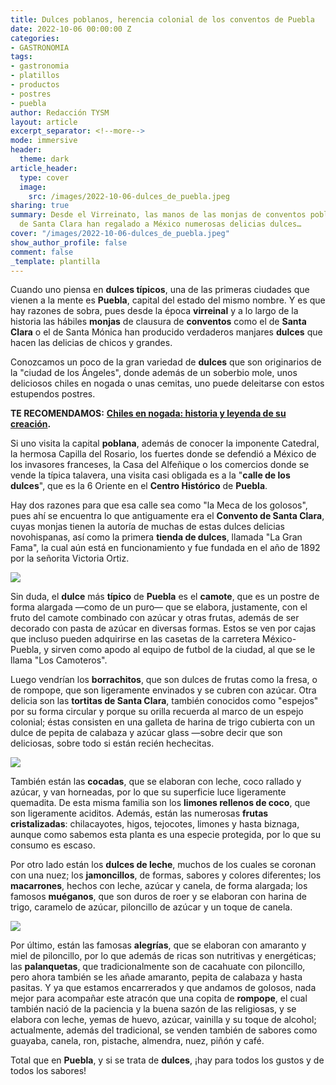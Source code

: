```yaml
---
title: Dulces poblanos, herencia colonial de los conventos de Puebla
date: 2022-10-06 00:00:00 Z
categories:
- GASTRONOMIA
tags:
- gastronomia
- platillos
- productos
- postres
- puebla
author: Redacción TYSM
layout: article
excerpt_separator: <!--more-->
mode: immersive
header:
  theme: dark
article_header:
  type: cover
  image:
    src: /images/2022-10-06-dulces_de_puebla.jpeg
sharing: true
summary: Desde el Virreinato, las manos de las monjas de conventos poblanos como el
  de Santa Clara han regalado a México numerosas delicias dulces…
cover: "/images/2022-10-06-dulces_de_puebla.jpeg"
show_author_profile: false
comment: false
_template: plantilla
---
```







Cuando uno piensa en **dulces típicos**, una de las primeras ciudades que vienen a la mente es **Puebla**, capital del estado del mismo nombre. Y es que hay razones de sobra, pues desde la época **virreinal** y a lo largo de la historia las hábiles **monjas** de clausura de **conventos** como el de **Santa Clara** o el de Santa Mónica han producido verdaderos manjares **dulces** que hacen las delicias de chicos y grandes.

Conozcamos un poco de la gran variedad de **dulces** que son originarios de la "ciudad de los Ángeles", donde además de un soberbio mole, unos deliciosos chiles en nogada o unas cemitas, uno puede deleitarse con estos estupendos postres.

**TE RECOMENDAMOS:** [**Chiles en nogada: historia y leyenda de su creación**](https://blog.tonoysumariachi.com/gastronomia/2022/04/27/chiles-en-nogada-historia-y-la-leyenda-de-su-creacion.html)**.**

Si uno visita la capital **poblana**, además de conocer la imponente Catedral, la hermosa Capilla del Rosario, los fuertes donde se defendió a México de los invasores franceses, la Casa del Alfeñique o los comercios donde se vende la típica talavera, una visita casi obligada es a la "**calle de los dulces**", que es la 6 Oriente en el **Centro Histórico** de **Puebla**.

Hay dos razones para que esa calle sea como "la Meca de los golosos", pues ahí se encuentra lo que antiguamente era el **Convento de Santa Clara**, cuyas monjas tienen la autoría de muchas de estas dulces delicias novohispanas, así como la primera **tienda de dulces**, llamada "La Gran Fama", la cual aún está en funcionamiento y fue fundada en el año de 1892 por la señorita Victoria Ortiz.

![](https://upload.wikimedia.org/wikipedia/commons/thumb/4/41/Decorated_Camote_of_Puebla_%28Malena_Stiteler%29_001.jpg/681px-Decorated_Camote_of_Puebla_%28Malena_Stiteler%29_001.jpg)

Sin duda, el **dulce** más **típico** de **Puebla** es el **camote**, que es un postre de forma alargada —como de un puro— que se elabora, justamente, con el fruto del camote combinado con azúcar y otras frutas, además de ser decorado con pasta de azúcar en diversas formas. Estos se ven por cajas que incluso pueden adquirirse en las casetas de la carretera México-Puebla, y sirven como apodo al equipo de futbol de la ciudad, al que se le llama "Los Camoteros".

Luego vendrían los **borrachitos**, que son dulces de frutas como la fresa, o de rompope, que son ligeramente envinados y se cubren con azúcar. Otra delicia son las **tortitas de Santa Clara**, también conocidos como "espejos" por su forma circular y porque su orilla recuerda al marco de un espejo colonial; éstas consisten en una galleta de harina de trigo cubierta con un dulce de pepita de calabaza y azúcar glass —sobre decir que son deliciosas, sobre todo si están recién hechecitas.

![](https://upload.wikimedia.org/wikipedia/commons/thumb/b/b1/Tortitas_de_Santa_Clara.jpg/1024px-Tortitas_de_Santa_Clara.jpg)

También están las **cocadas**, que se elaboran con leche, coco rallado y azúcar, y van horneadas, por lo que su superficie luce ligeramente quemadita. De esta misma familia son los **limones rellenos de coco**, que son ligeramente aciditos. Además, están las numerosas **frutas cristalizadas**: chilacayotes, higos, tejocotes, limones y hasta biznaga, aunque como sabemos esta planta es una especie protegida, por lo que su consumo es escaso.

Por otro lado están los **dulces de leche**, muchos de los cuales se coronan con una nuez; los **jamoncillos**, de formas, sabores y colores diferentes; los **macarrones**, hechos con leche, azúcar y canela, de forma alargada; los famosos **muéganos**, que son duros de roer y se elaboran con harina de trigo, caramelo de azúcar, piloncillo de azúcar y un toque de canela.

![](/images/2022-10-06-dulces_de_puebla.jpeg)

Por último, están las famosas **alegrías**, que se elaboran con amaranto y miel de piloncillo, por lo que además de ricas son nutritivas y energéticas; las **palanquetas**, que tradicionalmente son de cacahuate con piloncillo, pero ahora también se les añade amaranto, pepita de calabaza y hasta pasitas. Y ya que estamos encarrerados y que andamos de golosos, nada mejor para acompañar este atracón que una copita de **rompope**, el cual también nació de la paciencia y la buena sazón de las religiosas, y se elabora con leche, yemas de huevo, azúcar, vainilla y su toque de alcohol; actualmente, además del tradicional, se venden también de sabores como guayaba, canela, ron, pistache, almendra, nuez, piñón y café.

Total que en **Puebla**, y si se trata de **dulces**, ¡hay para todos los gustos y de todos los sabores!
